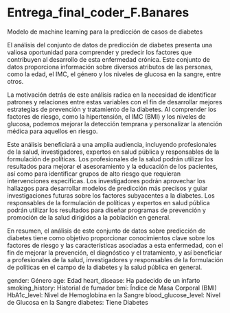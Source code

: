 # Entrega_final_coder_F.Banares
Modelo de machine learning para la predicción de casos de diabetes

El análisis del conjunto de datos de predicción de diabetes presenta una valiosa oportunidad para comprender y predecir los factores que contribuyen al desarrollo de esta enfermedad crónica. Este conjunto de datos proporciona información sobre diversos atributos de las personas, como la edad, el IMC, el género y los niveles de glucosa en la sangre, entre otros.

La motivación detrás de este análisis radica en la necesidad de identificar patrones y relaciones entre estas variables con el fin de desarrollar mejores estrategias de prevención y tratamiento de la diabetes. Al comprender los factores de riesgo, como la hipertensión, el IMC (BMI) y los niveles de glucosa, podemos mejorar la detección temprana y personalizar la atención médica para aquellos en riesgo.

Este análisis beneficiará a una amplia audiencia, incluyendo profesionales de la salud, investigadores, expertos en salud pública y responsables de la formulación de políticas. Los profesionales de la salud podrán utilizar los resultados para mejorar el asesoramiento y la educación de los pacientes, así como para identificar grupos de alto riesgo que requieran intervenciones específicas. Los investigadores podrán aprovechar los hallazgos para desarrollar modelos de predicción más precisos y guiar investigaciones futuras sobre los factores subyacentes a la diabetes. Los responsables de la formulación de políticas y expertos en salud pública podrán utilizar los resultados para diseñar programas de prevención y promoción de la salud dirigidos a la población en general.

En resumen, el análisis de este conjunto de datos sobre predicción de diabetes tiene como objetivo proporcionar conocimientos clave sobre los factores de riesgo y las características asociadas a esta enfermedad, con el fin de mejorar la prevención, el diagnóstico y el tratamiento, y así beneficiar a profesionales de la salud, investigadores y responsables de la formulación de políticas en el campo de la diabetes y la salud pública en general.

gender: Género
age: Edad
heart_disease:	Ha padecido de un infarto
smoking_history:  	Historial de fumador
bmi:	Índice de Masa Corporal (BMI)
HbA1c_level:	Nivel de Hemoglobina en la Sangre
blood_glucose_level:	Nivel de Glucosa en la Sangre
diabetes:	Tiene Diabetes

